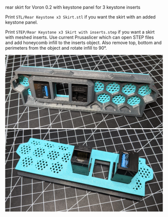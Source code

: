 rear skirt for Voron 0.2 with keystone panel for 3 keystone inserts

Print `STL/Rear Keystone x3 Skirt.stl` if you want the skirt with an added keystone panel.

Print `STEP/Rear Keystone x3 Skirt with inserts.step` if you want a skirt with meshed inserts. Use current Prusaslicer which can open STEP files and add honeycomb infill to the inserts object. Also remove top, bottom and perimeters from the object and rotate infill to 90°.

![Frontview](Images/Rear_Keystone_x3_Skirt_front.jpg)
![Rearview](Images/Rear_Keystone_x3_Skirt_back.jpg)

